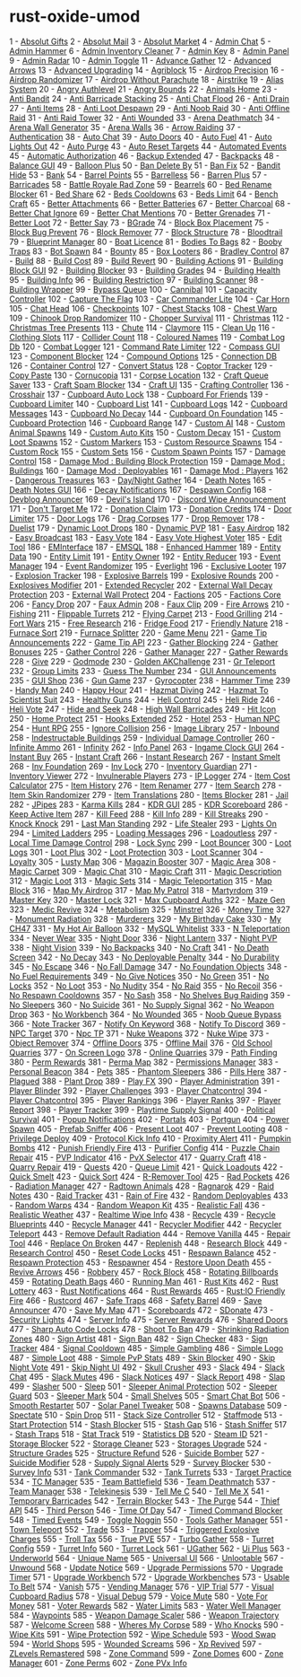 # rust-oxide-umod

1 - [Absolut Gifts](https://umod.org/plugins/absolut-gifts)
2 - [Absolut Mail](https://umod.org/plugins/absolut-mail)
3 - [Absolut Market](https://umod.org/plugins/absolut-market)
4 - [Admin Chat](https://umod.org/plugins/admin-chat)
5 - [Admin Hammer](https://umod.org/plugins/admin-hammer)
6 - [Admin Inventory Cleaner](https://umod.org/plugins/admin-inventory-cleaner)
7 - [Admin Key](https://umod.org/plugins/admin-key)
8 - [Admin Panel](https://umod.org/plugins/admin-panel)
9 - [Admin Radar](https://umod.org/plugins/admin-radar)
10 - [Admin Toggle](https://umod.org/plugins/admin-toggle)
11 - [Advance Gather](https://umod.org/plugins/advance-gather)
12 - [Advanced Arrows](https://umod.org/plugins/advanced-arrows)
13 - [Advanced Upgrading](https://umod.org/plugins/advanced-upgrading)
14 - [Agriblock](https://umod.org/plugins/agriblock)
15 - [Airdrop Precision](https://umod.org/plugins/airdrop-precision)
16 - [Airdrop Randomizer](https://umod.org/plugins/airdrop-randomizer)
17 - [Airdrop Without Parachute](https://umod.org/plugins/airdrop-without-parachute)
18 - [Airstrike](https://umod.org/plugins/airstrike)
19 - [Alias System](https://umod.org/plugins/alias-system)
20 - [Angry Authlevel](https://umod.org/plugins/angry-authlevel)
21 - [Angry Bounds](https://umod.org/plugins/angry-bounds)
22 - [Animals Home](https://umod.org/plugins/animals-home)
23 - [Anti Bandit](https://umod.org/plugins/anti-bandit)
24 - [Anti Barricade Stacking](https://umod.org/plugins/anti-barricade-stacking)
25 - [Anti Chat Flood](https://umod.org/plugins/anti-chat-flood)
26 - [Anti Drain](https://umod.org/plugins/anti-drain)
27 - [Anti Items](https://umod.org/plugins/anti-items)
28 - [Anti Loot Despawn](https://umod.org/plugins/anti-loot-despawn)
29 - [Anti Noob Raid](https://umod.org/plugins/anti-noob-raid)
30 - [Anti Offline Raid](https://umod.org/plugins/anti-offline-raid)
31 - [Anti Raid Tower](https://umod.org/plugins/anti-raid-tower)
32 - [Anti Wounded](https://umod.org/plugins/anti-wounded)
33 - [Arena Deathmatch](https://umod.org/plugins/arena-deathmatch)
34 - [Arena Wall Generator](https://umod.org/plugins/arena-wall-generator)
35 - [Arena Walls](https://umod.org/plugins/arena-walls)
36 - [Arrow Raiding](https://umod.org/plugins/arrow-raiding)
37 - [Authentication](https://umod.org/plugins/authentication)
38 - [Auto Chat](https://umod.org/plugins/auto-chat)
39 - [Auto Doors](https://umod.org/plugins/auto-doors)
40 - [Auto Fuel](https://umod.org/plugins/auto-fuel)
41 - [Auto Lights Out](https://umod.org/plugins/auto-lights-out)
42 - [Auto Purge](https://umod.org/plugins/auto-purge)
43 - [Auto Reset Targets](https://umod.org/plugins/auto-reset-targets)
44 - [Automated Events](https://umod.org/plugins/automated-events)
45 - [Automatic Authorization](https://umod.org/plugins/automatic-authorization)
46 - [Backup Extended](https://umod.org/plugins/backup-extended)
47 - [Backpacks](https://umod.org/plugins/backpacks)
48 - [Balance GUI](https://umod.org/plugins/balance-gui)
49 - [Balloon Plus](https://umod.org/plugins/balloon-plus)
50 - [Ban Delete By](https://umod.org/plugins/ban-delete-by)
51 - [Ban Fix](https://umod.org/plugins/ban-fix)
52 - [Bandit Hide](https://umod.org/plugins/bandit-hide)
53 - [Bank](https://umod.org/plugins/bank)
54 - [Barrel Points](https://umod.org/plugins/barrel-points)
55 - [Barrelless](https://umod.org/plugins/barrelless)
56 - [Barren Plus](https://umod.org/plugins/barren-plus)
57 - [Barricades](https://umod.org/plugins/barricades)
58 - [Battle Royale Rad Zone](https://umod.org/plugins/battle-royale-rad-zone)
59 - [Bearrels](https://umod.org/plugins/bearrels)
60 - [Bed Rename Blocker](https://umod.org/plugins/bed-rename-blocker)
61 - [Bed Share](https://umod.org/plugins/bed-share)
62 - [Beds Cooldowns](https://umod.org/plugins/beds-cooldowns)
63 - [Beds Limit](https://umod.org/plugins/beds-limit)
64 - [Bench Craft](https://umod.org/plugins/bench-craft)
65 - [Better Attachments](https://umod.org/plugins/better-attachments)
66 - [Better Batteries](https://umod.org/plugins/better-batteries)
67 - [Better Charcoal](https://umod.org/plugins/better-charcoal)
68 - [Better Chat Ignore](https://umod.org/plugins/better-chat-ignore)
69 - [Better Chat Mentions](https://umod.org/plugins/better-chat-mentions)
70 - [Better Grenades](https://umod.org/plugins/better-grenades)
71 - [Better Loot](https://umod.org/plugins/better-loot)
72 - [Better Say](https://umod.org/plugins/better-say)
73 - [BGrade](https://umod.org/plugins/bgrade)
74 - [Block Box Placement](https://umod.org/plugins/block-box-placement)
75 - [Block Bug Prevent](https://umod.org/plugins/block-bug-prevent)
76 - [Block Remover](https://umod.org/plugins/block-remover)
77 - [Block Structure](https://umod.org/plugins/block-structure)
78 - [Bloodtrail](https://umod.org/plugins/bloodtrail)
79 - [Blueprint Manager](https://umod.org/plugins/blueprint-manager)
80 - [Boat Licence](https://umod.org/plugins/boat-licence)
81 - [Bodies To Bags](https://umod.org/plugins/bodies-to-bags)
82 - [Booby Traps](https://umod.org/plugins/booby-traps)
83 - [Bot Spawn](https://umod.org/plugins/bot-spawn)
84 - [Bounty](https://umod.org/plugins/bounty)
85 - [Box Looters](https://umod.org/plugins/box-looters)
86 - [Bradley Control](https://umod.org/plugins/bradley-control)
87 - [Build](https://umod.org/plugins/build)
88 - [Build Cost](https://umod.org/plugins/build-cost)
89 - [Build Revert](https://umod.org/plugins/build-revert)
90 - [Building Actions](https://umod.org/plugins/building-actions)
91 - [Building Block GUI](https://umod.org/plugins/building-block-gui)
92 - [Building Blocker](https://umod.org/plugins/building-blocker)
93 - [Building Grades](https://umod.org/plugins/building-grades)
94 - [Building Health](https://umod.org/plugins/building-health)
95 - [Building Info](https://umod.org/plugins/building-info)
96 - [Building Restriction](https://umod.org/plugins/building-restriction)
97 - [Building Scanner](https://umod.org/plugins/building-scanner)
98 - [Building Wrapper](https://umod.org/plugins/building-wrapper)
99 - [Bypass Queue](https://umod.org/plugins/bypass-queue)
100 - [Cannibal](https://umod.org/plugins/cannibal)
101 - [Capacity Controller](https://umod.org/plugins/capacity-controller)
102 - [Capture The Flag](https://umod.org/plugins/capture-the-flag)
103 - [Car Commander Lite](https://umod.org/plugins/car-commander-lite)
104 - [Car Horn](https://umod.org/plugins/car-horn)
105 - [Chat Head](https://umod.org/plugins/chat-head)
106 - [Checkpoints](https://umod.org/plugins/checkpoints)
107 - [Chest Stacks](https://umod.org/plugins/chest-stacks)
108 - [Chest Warp](https://umod.org/plugins/chest-warp)
109 - [Chinook Drop Randomizer](https://umod.org/plugins/chinook-drop-randomizer)
110 - [Chopper Survival](https://umod.org/plugins/chopper-survival)
111 - [Christmas](https://umod.org/plugins/christmas)
112 - [Christmas Tree Presents](https://umod.org/plugins/christmas-tree-presents)
113 - [Chute](https://umod.org/plugins/chute)
114 - [Claymore](https://umod.org/plugins/claymore)
115 - [Clean Up](https://umod.org/plugins/clean-up)
116 - [Clothing Slots](https://umod.org/plugins/clothing-slots)
117 - [Collider Count](https://umod.org/plugins/collider-count)
118 - [Coloured Names](https://umod.org/plugins/coloured-names)
119 - [Combat Log Db](https://umod.org/plugins/combat-log-db)
120 - [Combat Logger](https://umod.org/plugins/combat-logger)
121 - [Command Rate Limiter](https://umod.org/plugins/command-rate-limiter)
122 - [Compass GUI](https://umod.org/plugins/compass-gui)
123 - [Component Blocker](https://umod.org/plugins/component-blocker)
124 - [Compound Options](https://umod.org/plugins/compound-options)
125 - [Connection DB](https://umod.org/plugins/connection-db)
126 - [Container Control](https://umod.org/plugins/container-control)
127 - [Convert Status](https://umod.org/plugins/convert-status)
128 - [Coptor Tracker](https://umod.org/plugins/coptor-tracker)
129 - [Copy Paste](https://umod.org/plugins/copy-paste)
130 - [Cornucopia](https://umod.org/plugins/cornucopia)
131 - [Corpse Location](https://umod.org/plugins/corpse-location)
132 - [Craft Queue Saver](https://umod.org/plugins/craft-queue-saver)
133 - [Craft Spam Blocker](https://umod.org/plugins/craft-spam-blocker)
134 - [Craft UI](https://umod.org/plugins/craft-ui)
135 - [Crafting Controller](https://umod.org/plugins/crafting-controller)
136 - [Crosshair](https://umod.org/plugins/crosshair)
137 - [Cupboard Auto Lock](https://umod.org/plugins/cupboard-auto-lock)
138 - [Cupboard For Friends](https://umod.org/plugins/cupboard-for-friends)
139 - [Cupboard Limiter](https://umod.org/plugins/cupboard-limiter)
140 - [Cupboard List](https://umod.org/plugins/cupboard-list)
141 - [Cupboard Logs](https://umod.org/plugins/cupboard-logs)
142 - [Cupboard Messages](https://umod.org/plugins/cupboard-messages)
143 - [Cupboard No Decay](https://umod.org/plugins/cupboard-no-decay)
144 - [Cupboard On Foundation](https://umod.org/plugins/cupboard-on-foundation)
145 - [Cupboard Protection](https://umod.org/plugins/cupboard-protection)
146 - [Cupboard Range](https://umod.org/plugins/cupboard-range)
147 - [Custom AI](https://umod.org/plugins/custom-ai)
148 - [Custom Animal Spawns](https://umod.org/plugins/custom-animal-spawns)
149 - [Custom Auto Kits](https://umod.org/plugins/custom-auto-kits)
150 - [Custom Decay](https://umod.org/plugins/custom-decay)
151 - [Custom Loot Spawns](https://umod.org/plugins/custom-loot-spawns)
152 - [Custom Markers](https://umod.org/plugins/custom-markers)
153 - [Custom Resource Spawns](https://umod.org/plugins/custom-resource-spawns)
154 - [Custom Rock](https://umod.org/plugins/custom-rock)
155 - [Custom Sets](https://umod.org/plugins/custom-sets)
156 - [Custom Spawn Points](https://umod.org/plugins/custom-spawn-points)
157 - [Damage Control](https://umod.org/plugins/damage-control)
158 - [Damage Mod : Building Block Protection](https://umod.org/plugins/damage-mod-building-block-protection)
159 - [Damage Mod : Buildings](https://umod.org/plugins/damage-mod-buildings)
160 - [Damage Mod : Deployables](https://umod.org/plugins/damage-mod-deployables)
161 - [Damage Mod : Players](https://umod.org/plugins/damage-mod-players)
162 - [Dangerous Treasures](https://umod.org/plugins/dangerous-treasures)
163 - [Day/Night Gather](https://umod.org/plugins/daynight-gather)
164 - [Death Notes](https://umod.org/plugins/death-notes)
165 - [Death Notes GUI](https://umod.org/plugins/death-notes-gui)
166 - [Decay Notifications](https://umod.org/plugins/decay-notifications)
167 - [Despawn Config](https://umod.org/plugins/despawn-config)
168 - [Devblog Announcer](https://umod.org/plugins/devblog-announcer)
169 - [Devil&#39;s Island](https://umod.org/plugins/devils-island)
170 - [Discord Wipe Announcement](https://umod.org/plugins/discord-wipe-announcement)
171 - [Don&#39;t Target Me](https://umod.org/plugins/dont-target-me)
172 - [Donation Claim](https://umod.org/plugins/donation-claim)
173 - [Donation Credits](https://umod.org/plugins/donation-credits)
174 - [Door Limiter](https://umod.org/plugins/door-limiter)
175 - [Door Logs](https://umod.org/plugins/door-logs)
176 - [Drag Corpses](https://umod.org/plugins/drag-corpses)
177 - [Drop Remover](https://umod.org/plugins/drop-remover)
178 - [Duelist](https://umod.org/plugins/duelist)
179 - [Dynamic Loot Drops](https://umod.org/plugins/dynamic-loot-drops)
180 - [Dynamic PVP](https://umod.org/plugins/dynamic-pvp)
181 - [Easy Airdrop](https://umod.org/plugins/easy-airdrop)
182 - [Easy Broadcast](https://umod.org/plugins/easy-broadcast)
183 - [Easy Vote](https://umod.org/plugins/easy-vote)
184 - [Easy Vote Highest Voter](https://umod.org/plugins/easy-vote-highest-voter)
185 - [Edit Tool](https://umod.org/plugins/edit-tool)
186 - [EMInterface](https://umod.org/plugins/eminterface)
187 - [EMSQL](https://umod.org/plugins/emsql)
188 - [Enhanced Hammer](https://umod.org/plugins/enhanced-hammer)
189 - [Entity Data](https://umod.org/plugins/entity-data)
190 - [Entity Limit](https://umod.org/plugins/entity-limit)
191 - [Entity Owner](https://umod.org/plugins/entity-owner)
192 - [Entity Reducer](https://umod.org/plugins/entity-reducer)
193 - [Event Manager](https://umod.org/plugins/event-manager)
194 - [Event Randomizer](https://umod.org/plugins/event-randomizer)
195 - [Everlight](https://umod.org/plugins/everlight)
196 - [Exclusive Looter](https://umod.org/plugins/exclusive-looter)
197 - [Explosion Tracker](https://umod.org/plugins/explosion-tracker)
198 - [Explosive Barrels](https://umod.org/plugins/explosive-barrels)
199 - [Explosive Rounds](https://umod.org/plugins/explosive-rounds)
200 - [Explosives Modifier](https://umod.org/plugins/explosives-modifier)
201 - [Extended Recycler](https://umod.org/plugins/extended-recycler)
202 - [External Wall Decay Protection](https://umod.org/plugins/external-wall-decay-protection)
203 - [External Wall Protect](https://umod.org/plugins/external-wall-protect)
204 - [Factions](https://umod.org/plugins/factions)
205 - [Factions Core](https://umod.org/plugins/factions-core)
206 - [Fancy Drop](https://umod.org/plugins/fancy-drop)
207 - [Faux Admin](https://umod.org/plugins/faux-admin)
208 - [Faux Clip](https://umod.org/plugins/faux-clip)
209 - [Fire Arrows](https://umod.org/plugins/fire-arrows)
210 - [Fishing](https://umod.org/plugins/fishing)
211 - [Flippable Turrets](https://umod.org/plugins/flippable-turrets)
212 - [Flying Carpet](https://umod.org/plugins/flying-carpet)
213 - [Food Grilling](https://umod.org/plugins/food-grilling)
214 - [Fort Wars](https://umod.org/plugins/fort-wars)
215 - [Free Research](https://umod.org/plugins/free-research)
216 - [Fridge Food](https://umod.org/plugins/fridge-food)
217 - [Friendly Nature](https://umod.org/plugins/friendly-nature)
218 - [Furnace Sort](https://umod.org/plugins/furnace-sort)
219 - [Furnace Splitter](https://umod.org/plugins/furnace-splitter)
220 - [Game Menu](https://umod.org/plugins/game-menu)
221 - [Game Tip Announcements](https://umod.org/plugins/game-tip-announcements)
222 - [Game Tip API](https://umod.org/plugins/game-tip-api)
223 - [Gather Blocking](https://umod.org/plugins/gather-blocking)
224 - [Gather Bonuses](https://umod.org/plugins/gather-bonuses)
225 - [Gather Control](https://umod.org/plugins/gather-control)
226 - [Gather Manager](https://umod.org/plugins/gather-manager)
227 - [Gather Rewards](https://umod.org/plugins/gather-rewards)
228 - [Give](https://umod.org/plugins/give)
229 - [Godmode](https://umod.org/plugins/godmode)
230 - [Golden AKChallenge](https://umod.org/plugins/golden-akchallenge)
231 - [Gr Teleport](https://umod.org/plugins/gr-teleport)
232 - [Group Limits](https://umod.org/plugins/group-limits)
233 - [Guess The Number](https://umod.org/plugins/guess-the-number)
234 - [GUI Announcements](https://umod.org/plugins/gui-announcements)
235 - [GUI Shop](https://umod.org/plugins/gui-shop)
236 - [Gun Game](https://umod.org/plugins/gun-game)
237 - [Gyrocopter](https://umod.org/plugins/gyrocopter)
238 - [Hammer Time](https://umod.org/plugins/hammer-time)
239 - [Handy Man](https://umod.org/plugins/handy-man)
240 - [Happy Hour](https://umod.org/plugins/happy-hour)
241 - [Hazmat Diving](https://umod.org/plugins/hazmat-diving)
242 - [Hazmat To Scientist Suit](https://umod.org/plugins/hazmat-to-scientist-suit)
243 - [Healthy Guns](https://umod.org/plugins/healthy-guns)
244 - [Heli Control](https://umod.org/plugins/heli-control)
245 - [Heli Ride](https://umod.org/plugins/heli-ride)
246 - [Heli Vote](https://umod.org/plugins/heli-vote)
247 - [Hide and Seek](https://umod.org/plugins/hide-and-seek)
248 - [High Wall Barricades](https://umod.org/plugins/high-wall-barricades)
249 - [Hit Icon](https://umod.org/plugins/hit-icon)
250 - [Home Protect](https://umod.org/plugins/home-protect)
251 - [Hooks Extended](https://umod.org/plugins/hooks-extended)
252 - [Hotel](https://umod.org/plugins/hotel)
253 - [Human NPC](https://umod.org/plugins/human-npc)
254 - [Hunt RPG](https://umod.org/plugins/hunt-rpg)
255 - [Ignore Collision](https://umod.org/plugins/ignore-collision)
256 - [Image Library](https://umod.org/plugins/image-library)
257 - [Inbound](https://umod.org/plugins/inbound)
258 - [Indestructable Buildings](https://umod.org/plugins/indestructable-buildings)
259 - [Individual Damage Controller](https://umod.org/plugins/individual-damage-controller)
260 - [Infinite Ammo](https://umod.org/plugins/infinite-ammo)
261 - [Infinity](https://umod.org/plugins/infinity)
262 - [Info Panel](https://umod.org/plugins/info-panel)
263 - [Ingame Clock GUI](https://umod.org/plugins/ingame-clock-gui)
264 - [Instant Buy](https://umod.org/plugins/instant-buy)
265 - [Instant Craft](https://umod.org/plugins/instant-craft)
266 - [Instant Research](https://umod.org/plugins/instant-research)
267 - [Instant Smelt](https://umod.org/plugins/instant-smelt)
268 - [Inv Foundation](https://umod.org/plugins/inv-foundation)
269 - [Inv Lock](https://umod.org/plugins/inv-lock)
270 - [Inventory Guardian](https://umod.org/plugins/inventory-guardian)
271 - [Inventory Viewer](https://umod.org/plugins/inventory-viewer)
272 - [Invulnerable Players](https://umod.org/plugins/invulnerable-players)
273 - [IP Logger](https://umod.org/plugins/ip-logger)
274 - [Item Cost Calculator](https://umod.org/plugins/item-cost-calculator)
275 - [Item History](https://umod.org/plugins/item-history)
276 - [Item Renamer](https://umod.org/plugins/item-renamer)
277 - [Item Search](https://umod.org/plugins/item-search)
278 - [Item Skin Randomizer](https://umod.org/plugins/item-skin-randomizer)
279 - [Item Translations](https://umod.org/plugins/item-translations)
280 - [Items Blocker](https://umod.org/plugins/items-blocker)
281 - [Jail](https://umod.org/plugins/jail)
282 - [JPipes](https://umod.org/plugins/jpipes)
283 - [Karma Kills](https://umod.org/plugins/karma-kills)
284 - [KDR GUI](https://umod.org/plugins/kdr-gui)
285 - [KDR Scoreboard](https://umod.org/plugins/kdr-scoreboard)
286 - [Keep Active Item](https://umod.org/plugins/keep-active-item)
287 - [Kill Feed](https://umod.org/plugins/kill-feed)
288 - [Kill Info](https://umod.org/plugins/kill-info)
289 - [Kill Streaks](https://umod.org/plugins/kill-streaks)
290 - [Knock Knock](https://umod.org/plugins/knock-knock)
291 - [Last Man Standing](https://umod.org/plugins/last-man-standing)
292 - [Life Stealer](https://umod.org/plugins/life-stealer)
293 - [Lights On](https://umod.org/plugins/lights-on)
294 - [Limited Ladders](https://umod.org/plugins/limited-ladders)
295 - [Loading Messages](https://umod.org/plugins/loading-messages)
296 - [Loadoutless](https://umod.org/plugins/loadoutless)
297 - [Local Time Damage Control](https://umod.org/plugins/local-time-damage-control)
298 - [Lock Sync](https://umod.org/plugins/lock-sync)
299 - [Loot Bouncer](https://umod.org/plugins/loot-bouncer)
300 - [Loot Logs](https://umod.org/plugins/loot-logs)
301 - [Loot Plus](https://umod.org/plugins/loot-plus)
302 - [Loot Protection](https://umod.org/plugins/loot-protection)
303 - [Loot Scanner](https://umod.org/plugins/loot-scanner)
304 - [Loyalty](https://umod.org/plugins/loyalty)
305 - [Lusty Map](https://umod.org/plugins/lusty-map)
306 - [Magazin Booster](https://umod.org/plugins/magazin-booster)
307 - [Magic Area](https://umod.org/plugins/magic-area)
308 - [Magic Carpet](https://umod.org/plugins/magic-carpet)
309 - [Magic Chat](https://umod.org/plugins/magic-chat)
310 - [Magic Craft](https://umod.org/plugins/magic-craft)
311 - [Magic Description](https://umod.org/plugins/magic-description)
312 - [Magic Loot](https://umod.org/plugins/magic-loot)
313 - [Magic Sets](https://umod.org/plugins/magic-sets)
314 - [Magic Teleportation](https://umod.org/plugins/magic-teleportation)
315 - [Map Block](https://umod.org/plugins/map-block)
316 - [Map My Airdrop](https://umod.org/plugins/map-my-airdrop)
317 - [Map My Patrol](https://umod.org/plugins/map-my-patrol)
318 - [Martyrdom](https://umod.org/plugins/martyrdom)
319 - [Master Key](https://umod.org/plugins/master-key)
320 - [Master Lock](https://umod.org/plugins/master-lock)
321 - [Max Cupboard Auths](https://umod.org/plugins/max-cupboard-auths)
322 - [Maze Gen](https://umod.org/plugins/maze-gen)
323 - [Medic Revive](https://umod.org/plugins/medic-revive)
324 - [Metabolism](https://umod.org/plugins/metabolism)
325 - [Minstrel](https://umod.org/plugins/minstrel)
326 - [Money Time](https://umod.org/plugins/money-time)
327 - [Monument Radiation](https://umod.org/plugins/monument-radiation)
328 - [Murderers](https://umod.org/plugins/murderers)
329 - [My Birthday Cake](https://umod.org/plugins/my-birthday-cake)
330 - [My CH47](https://umod.org/plugins/my-ch47)
331 - [My Hot Air Balloon](https://umod.org/plugins/my-hot-air-balloon)
332 - [MySQL Whitelist](https://umod.org/plugins/mysql-whitelist)
333 - [N Teleportation](https://umod.org/plugins/n-teleportation)
334 - [Never Wear](https://umod.org/plugins/never-wear)
335 - [Night Door](https://umod.org/plugins/night-door)
336 - [Night Lantern](https://umod.org/plugins/night-lantern)
337 - [Night PVP](https://umod.org/plugins/night-pvp)
338 - [Night Vision](https://umod.org/plugins/night-vision)
339 - [No Backpacks](https://umod.org/plugins/no-backpacks)
340 - [No Craft](https://umod.org/plugins/no-craft)
341 - [No Death Screen](https://umod.org/plugins/no-death-screen)
342 - [No Decay](https://umod.org/plugins/no-decay)
343 - [No Deployable Penalty](https://umod.org/plugins/no-deployable-penalty)
344 - [No Durability](https://umod.org/plugins/no-durability)
345 - [No Escape](https://umod.org/plugins/no-escape)
346 - [No Fall Damage](https://umod.org/plugins/no-fall-damage)
347 - [No Foundation Objects](https://umod.org/plugins/no-foundation-objects)
348 - [No Fuel Requirements](https://umod.org/plugins/no-fuel-requirements)
349 - [No Give Notices](https://umod.org/plugins/no-give-notices)
350 - [No Green](https://umod.org/plugins/no-green)
351 - [No Locks](https://umod.org/plugins/no-locks)
352 - [No Loot](https://umod.org/plugins/no-loot)
353 - [No Nudity](https://umod.org/plugins/no-nudity)
354 - [No Raid](https://umod.org/plugins/no-raid)
355 - [No Recoil](https://umod.org/plugins/no-recoil)
356 - [No Respawn Cooldowns](https://umod.org/plugins/no-respawn-cooldowns)
357 - [No Sash](https://umod.org/plugins/no-sash)
358 - [No Shelves Bug Raiding](https://umod.org/plugins/no-shelves-bug-raiding)
359 - [No Sleepers](https://umod.org/plugins/no-sleepers)
360 - [No Suicide](https://umod.org/plugins/no-suicide)
361 - [No Supply Signal](https://umod.org/plugins/no-supply-signal)
362 - [No Weapon Drop](https://umod.org/plugins/no-weapon-drop)
363 - [No Workbench](https://umod.org/plugins/no-workbench)
364 - [No Wounded](https://umod.org/plugins/no-wounded)
365 - [Noob Queue Bypass](https://umod.org/plugins/noob-queue-bypass)
366 - [Note Tracker](https://umod.org/plugins/note-tracker)
367 - [Notify On Keyword](https://umod.org/plugins/notify-on-keyword)
368 - [Notify To Discord](https://umod.org/plugins/notify-to-discord)
369 - [NPC Target](https://umod.org/plugins/npc-target)
370 - [Npc TP](https://umod.org/plugins/npc-tp)
371 - [Nuke Weapons](https://umod.org/plugins/nuke-weapons)
372 - [Nuke Wipe](https://umod.org/plugins/nuke-wipe)
373 - [Object Remover](https://umod.org/plugins/object-remover)
374 - [Offline Doors](https://umod.org/plugins/offline-doors)
375 - [Offline Mail](https://umod.org/plugins/offline-mail)
376 - [Old School Quarries](https://umod.org/plugins/old-school-quarries)
377 - [On Screen Logo](https://umod.org/plugins/on-screen-logo)
378 - [Online Quarries](https://umod.org/plugins/online-quarries)
379 - [Path Finding](https://umod.org/plugins/path-finding)
380 - [Perm Rewards](https://umod.org/plugins/perm-rewards)
381 - [Perma Map](https://umod.org/plugins/perma-map)
382 - [Permissions Manager](https://umod.org/plugins/permissions-manager)
383 - [Personal Beacon](https://umod.org/plugins/personal-beacon)
384 - [Pets](https://umod.org/plugins/pets)
385 - [Phantom Sleepers](https://umod.org/plugins/phantom-sleepers)
386 - [Pills Here](https://umod.org/plugins/pills-here)
387 - [Plagued](https://umod.org/plugins/plagued)
388 - [Plant Drop](https://umod.org/plugins/plant-drop)
389 - [Play FX](https://umod.org/plugins/play-fx)
390 - [Player Administration](https://umod.org/plugins/player-administration)
391 - [Player Blinder](https://umod.org/plugins/player-blinder)
392 - [Player Challenges](https://umod.org/plugins/player-challenges)
393 - [Player Chatcontrol](https://umod.org/plugins/player-chatcontrol)
394 - [Player Chatcontrol](https://umod.org/plugins/player-chatcontrol)
395 - [Player Rankings](https://umod.org/plugins/player-rankings)
396 - [Player Ranks](https://umod.org/plugins/player-ranks)
397 - [Player Report](https://umod.org/plugins/player-report)
398 - [Player Tracker](https://umod.org/plugins/player-tracker)
399 - [Playtime Supply Signal](https://umod.org/plugins/playtime-supply-signal)
400 - [Political Survival](https://umod.org/plugins/political-survival)
401 - [Popup Notifications](https://umod.org/plugins/popup-notifications)
402 - [Portals](https://umod.org/plugins/portals)
403 - [Portgun](https://umod.org/plugins/portgun)
404 - [Power Spawn](https://umod.org/plugins/power-spawn)
405 - [Prefab Sniffer](https://umod.org/plugins/prefab-sniffer)
406 - [Present Loot](https://umod.org/plugins/present-loot)
407 - [Prevent Looting](https://umod.org/plugins/prevent-looting)
408 - [Privilege Deploy](https://umod.org/plugins/privilege-deploy)
409 - [Protocol Kick Info](https://umod.org/plugins/protocol-kick-info)
410 - [Proximity Alert](https://umod.org/plugins/proximity-alert)
411 - [Pumpkin Bombs](https://umod.org/plugins/pumpkin-bombs)
412 - [Punish Friendly Fire](https://umod.org/plugins/punish-friendly-fire)
413 - [Purifier Config](https://umod.org/plugins/purifier-config)
414 - [Puzzle Chain Repair](https://umod.org/plugins/puzzle-chain-repair)
415 - [PVP Indicator](https://umod.org/plugins/pvp-indicator)
416 - [PvX Selector](https://umod.org/plugins/pvx-selector)
417 - [Quarry Craft](https://umod.org/plugins/quarry-craft)
418 - [Quarry Repair](https://umod.org/plugins/quarry-repair)
419 - [Quests](https://umod.org/plugins/quests)
420 - [Queue Limit](https://umod.org/plugins/queue-limit)
421 - [Quick Loadouts](https://umod.org/plugins/quick-loadouts)
422 - [Quick Smelt](https://umod.org/plugins/quick-smelt)
423 - [Quick Sort](https://umod.org/plugins/quick-sort)
424 - [R-Remover Tool](https://umod.org/plugins/r-remover-tool)
425 - [Rad Pockets](https://umod.org/plugins/rad-pockets)
426 - [Radiation Manager](https://umod.org/plugins/radiation-manager)
427 - [Radtown Animals](https://umod.org/plugins/radtown-animals)
428 - [Ragnarok](https://umod.org/plugins/ragnarok)
429 - [Raid Notes](https://umod.org/plugins/raid-notes)
430 - [Raid Tracker](https://umod.org/plugins/raid-tracker)
431 - [Rain of Fire](https://umod.org/plugins/rain-of-fire)
432 - [Random Deployables](https://umod.org/plugins/random-deployables)
433 - [Random Warps](https://umod.org/plugins/random-warps)
434 - [Random Weapon Kit](https://umod.org/plugins/random-weapon-kit)
435 - [Realistic Fall](https://umod.org/plugins/realistic-fall)
436 - [Realistic Weather](https://umod.org/plugins/realistic-weather)
437 - [Realtime Wipe Info](https://umod.org/plugins/realtime-wipe-info)
438 - [Recycle](https://umod.org/plugins/recycle)
439 - [Recycle Blueprints](https://umod.org/plugins/recycle-blueprints)
440 - [Recycle Manager](https://umod.org/plugins/recycle-manager)
441 - [Recycler Modifier](https://umod.org/plugins/recycler-modifier)
442 - [Recycler Teleport](https://umod.org/plugins/recycler-teleport)
443 - [Remove Default Radiation](https://umod.org/plugins/remove-default-radiation)
444 - [Remove Vanilla](https://umod.org/plugins/remove-vanilla)
445 - [Repair Tool](https://umod.org/plugins/repair-tool)
446 - [Replace On Broken](https://umod.org/plugins/replace-on-broken)
447 - [Replenish](https://umod.org/plugins/replenish)
448 - [Research Block](https://umod.org/plugins/research-block)
449 - [Research Control](https://umod.org/plugins/research-control)
450 - [Reset Code Locks](https://umod.org/plugins/reset-code-locks)
451 - [Respawn Balance](https://umod.org/plugins/respawn-balance)
452 - [Respawn Protection](https://umod.org/plugins/respawn-protection)
453 - [Respawner](https://umod.org/plugins/respawner)
454 - [Restore Upon Death](https://umod.org/plugins/restore-upon-death)
455 - [Revive Arrows](https://umod.org/plugins/revive-arrows)
456 - [Robbery](https://umod.org/plugins/robbery)
457 - [Rock Block](https://umod.org/plugins/rock-block)
458 - [Rotating Billboards](https://umod.org/plugins/rotating-billboards)
459 - [Rotating Death Bags](https://umod.org/plugins/rotating-death-bags)
460 - [Running Man](https://umod.org/plugins/running-man)
461 - [Rust Kits](https://umod.org/plugins/rust-kits)
462 - [Rust Lottery](https://umod.org/plugins/rust-lottery)
463 - [Rust Notifications](https://umod.org/plugins/rust-notifications)
464 - [Rust Rewards](https://umod.org/plugins/rust-rewards)
465 - [Rust:IO Friendly Fire](https://umod.org/plugins/rustio-friendly-fire)
466 - [Rustcord](https://umod.org/plugins/rustcord)
467 - [Safe Traps](https://umod.org/plugins/safe-traps)
468 - [Safety Barrel](https://umod.org/plugins/safety-barrel)
469 - [Save Announcer](https://umod.org/plugins/save-announcer)
470 - [Save My Map](https://umod.org/plugins/save-my-map)
471 - [Scoreboards](https://umod.org/plugins/scoreboards)
472 - [SDonate](https://umod.org/plugins/sdonate)
473 - [Security Lights](https://umod.org/plugins/security-lights)
474 - [Server Info](https://umod.org/plugins/server-info)
475 - [Server Rewards](https://umod.org/plugins/server-rewards)
476 - [Shared Doors](https://umod.org/plugins/shared-doors)
477 - [Sharp Auto Code Locks](https://umod.org/plugins/sharp-auto-code-locks)
478 - [Shoot To Ban](https://umod.org/plugins/shoot-to-ban)
479 - [Shrinking Radiation Zones](https://umod.org/plugins/shrinking-radiation-zones)
480 - [Sign Artist](https://umod.org/plugins/sign-artist)
481 - [Sign Ban](https://umod.org/plugins/sign-ban)
482 - [Sign Checker](https://umod.org/plugins/sign-checker)
483 - [Sign Tracker](https://umod.org/plugins/sign-tracker)
484 - [Signal Cooldown](https://umod.org/plugins/signal-cooldown)
485 - [Simple Gambling](https://umod.org/plugins/simple-gambling)
486 - [Simple Logo](https://umod.org/plugins/simple-logo)
487 - [Simple Loot](https://umod.org/plugins/simple-loot)
488 - [Simple PvP Stats](https://umod.org/plugins/simple-pvp-stats)
489 - [Skin Blocker](https://umod.org/plugins/skin-blocker)
490 - [Skip Night Vote](https://umod.org/plugins/skip-night-vote)
491 - [Skip Night UI](https://umod.org/plugins/skip-night-ui)
492 - [Skull Crusher](https://umod.org/plugins/skull-crusher)
493 - [Slack](https://umod.org/plugins/slack)
494 - [Slack Chat](https://umod.org/plugins/slack-chat)
495 - [Slack Mutes](https://umod.org/plugins/slack-mutes)
496 - [Slack Notices](https://umod.org/plugins/slack-notices)
497 - [Slack Report](https://umod.org/plugins/slack-report)
498 - [Slap](https://umod.org/plugins/slap)
499 - [Slasher](https://umod.org/plugins/slasher)
500 - [Sleep](https://umod.org/plugins/sleep)
501 - [Sleeper Animal Protection](https://umod.org/plugins/sleeper-animal-protection)
502 - [Sleeper Guard](https://umod.org/plugins/sleeper-guard)
503 - [Sleeper Mark](https://umod.org/plugins/sleeper-mark)
504 - [Small Shelves](https://umod.org/plugins/small-shelves)
505 - [Smart Chat Bot](https://umod.org/plugins/smart-chat-bot)
506 - [Smooth Restarter](https://umod.org/plugins/smooth-restarter)
507 - [Solar Panel Tweaker](https://umod.org/plugins/solar-panel-tweaker)
508 - [Spawns Database](https://umod.org/plugins/spawns-database)
509 - [Spectate](https://umod.org/plugins/spectate)
510 - [Spin Drop](https://umod.org/plugins/spin-drop)
511 - [Stack Size Controller](https://umod.org/plugins/stack-size-controller)
512 - [Staffmode](https://umod.org/plugins/staffmode)
513 - [Start Protection](https://umod.org/plugins/start-protection)
514 - [Stash Blocker](https://umod.org/plugins/stash-blocker)
515 - [Stash Gap](https://umod.org/plugins/stash-gap)
516 - [Stash Sniffer](https://umod.org/plugins/stash-sniffer)
517 - [Stash Traps](https://umod.org/plugins/stash-traps)
518 - [Stat Track](https://umod.org/plugins/stat-track)
519 - [Statistics DB](https://umod.org/plugins/statistics-db)
520 - [Steam ID](https://umod.org/plugins/steam-id)
521 - [Storage Blocker](https://umod.org/plugins/storage-blocker)
522 - [Storage Cleaner](https://umod.org/plugins/storage-cleaner)
523 - [Storages Upgrade](https://umod.org/plugins/storages-upgrade)
524 - [Structure Grades](https://umod.org/plugins/structure-grades)
525 - [Structure Refund](https://umod.org/plugins/structure-refund)
526 - [Suicide Bomber](https://umod.org/plugins/suicide-bomber)
527 - [Suicide Modifier](https://umod.org/plugins/suicide-modifier)
528 - [Supply Signal Alerts](https://umod.org/plugins/supply-signal-alerts)
529 - [Survey Blocker](https://umod.org/plugins/survey-blocker)
530 - [Survey Info](https://umod.org/plugins/survey-info)
531 - [Tank Commander](https://umod.org/plugins/tank-commander)
532 - [Tank Turrets](https://umod.org/plugins/tank-turrets)
533 - [Target Practice](https://umod.org/plugins/target-practice)
534 - [TC Manager](https://umod.org/plugins/tc-manager)
535 - [Team Battlefield](https://umod.org/plugins/team-battlefield)
536 - [Team Deathmatch](https://umod.org/plugins/team-deathmatch)
537 - [Team Manager](https://umod.org/plugins/team-manager)
538 - [Telekinesis](https://umod.org/plugins/telekinesis)
539 - [Tell Me C](https://umod.org/plugins/tell-me-c)
540 - [Tell Me X](https://umod.org/plugins/tell-me-x)
541 - [Temporary Barricades](https://umod.org/plugins/temporary-barricades)
542 - [Terrain Blocker](https://umod.org/plugins/terrain-blocker)
543 - [The Purge](https://umod.org/plugins/the-purge)
544 - [Thief API](https://umod.org/plugins/thief-api)
545 - [Third Person](https://umod.org/plugins/third-person)
546 - [Time Of Day](https://umod.org/plugins/time-of-day)
547 - [Timed Command Blocker](https://umod.org/plugins/timed-command-blocker)
548 - [Timed Events](https://umod.org/plugins/timed-events)
549 - [Toggle Noggin](https://umod.org/plugins/toggle-noggin)
550 - [Tools Gather Manager](https://umod.org/plugins/tools-gather-manager)
551 - [Town Teleport](https://umod.org/plugins/town-teleport)
552 - [Trade](https://umod.org/plugins/trade)
553 - [Trapper](https://umod.org/plugins/trapper)
554 - [Triggered Explosive Charges](https://umod.org/plugins/triggered-explosive-charges)
555 - [Troll Tax](https://umod.org/plugins/troll-tax)
556 - [True PVE](https://umod.org/plugins/true-pve)
557 - [Turbo Gather](https://umod.org/plugins/turbo-gather)
558 - [Turret Config](https://umod.org/plugins/turret-config)
559 - [Turret Info](https://umod.org/plugins/turret-info)
560 - [Turret Lock](https://umod.org/plugins/turret-lock)
561 - [UGather](https://umod.org/plugins/ugather)
562 - [Ui Plus](https://umod.org/plugins/ui-plus)
563 - [Underworld](https://umod.org/plugins/underworld)
564 - [Unique Name](https://umod.org/plugins/unique-name)
565 - [Universal UI](https://umod.org/plugins/universal-ui)
566 - [Unlootable](https://umod.org/plugins/unlootable)
567 - [Unwound](https://umod.org/plugins/unwound)
568 - [Update Notice](https://umod.org/plugins/update-notice)
569 - [Upgrade Permissions](https://umod.org/plugins/upgrade-permissions)
570 - [Upgrade Timer](https://umod.org/plugins/upgrade-timer)
571 - [Upgrade Workbench](https://umod.org/plugins/upgrade-workbench)
572 - [Upgrade Workbenches](https://umod.org/plugins/upgrade-workbenches)
573 - [Usable To Belt](https://umod.org/plugins/usable-to-belt)
574 - [Vanish](https://umod.org/plugins/vanish)
575 - [Vending Manager](https://umod.org/plugins/vending-manager)
576 - [VIP Trial](https://umod.org/plugins/vip-trial)
577 - [Visual Cupboard Radius](https://umod.org/plugins/visual-cupboard-radius)
578 - [Visual Debug](https://umod.org/plugins/visual-debug)
579 - [Voice Mute](https://umod.org/plugins/voice-mute)
580 - [Vote For Money](https://umod.org/plugins/vote-for-money)
581 - [Voter Rewards](https://umod.org/plugins/voter-rewards)
582 - [Water Limits](https://umod.org/plugins/water-limits)
583 - [Water Well Manager](https://umod.org/plugins/water-well-manager)
584 - [Waypoints](https://umod.org/plugins/waypoints)
585 - [Weapon Damage Scaler](https://umod.org/plugins/weapon-damage-scaler)
586 - [Weapon Trajectory](https://umod.org/plugins/weapon-trajectory)
587 - [Welcome Screen](https://umod.org/plugins/welcome-screen)
588 - [Wheres My Corpse](https://umod.org/plugins/wheres-my-corpse)
589 - [Who Knocks](https://umod.org/plugins/who-knocks)
590 - [Wipe Kits](https://umod.org/plugins/wipe-kits)
591 - [Wipe Protection](https://umod.org/plugins/wipe-protection)
592 - [Wipe Schedule](https://umod.org/plugins/wipe-schedule)
593 - [Wood Swap](https://umod.org/plugins/wood-swap)
594 - [World Shops](https://umod.org/plugins/world-shops)
595 - [Wounded Screams](https://umod.org/plugins/wounded-screams)
596 - [Xp Revived](https://umod.org/plugins/xp-revived)
597 - [ZLevels Remastered](https://umod.org/plugins/zlevels-remastered)
598 - [Zone Command](https://umod.org/plugins/zone-command)
599 - [Zone Domes](https://umod.org/plugins/zone-domes)
600 - [Zone Manager](https://umod.org/plugins/zone-manager)
601 - [Zone Perms](https://umod.org/plugins/zone-perms)
602 - [Zone PVx Info](https://umod.org/plugins/zone-pvx-info)
